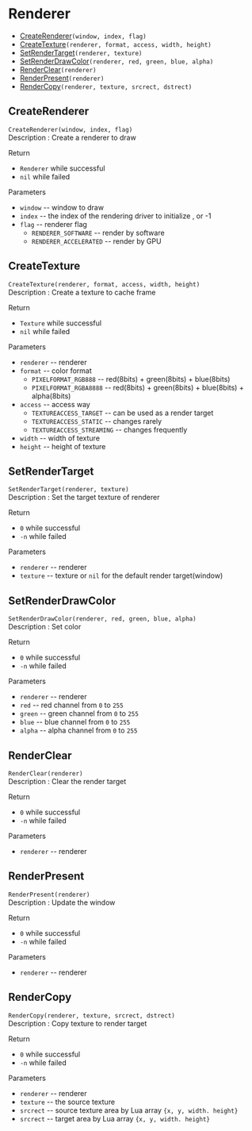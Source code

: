 # Renderer
* [CreateRenderer](#CreateRenderer)``(window, index, flag)``  
* [CreateTexture](#CreateTexture)``(renderer, format, access, width, height)`` 
* [SetRenderTarget](#SetRenderTarget)``(renderer, texture)`` 
* [SetRenderDrawColor](#SetRenderDrawColor)``(renderer, red, green, blue, alpha)``  
* [RenderClear](#RenderClear)``(renderer)``
* [RenderPresent](#RenderPresent)``(renderer)``
* [RenderCopy](#RenderCopy)``(renderer, texture, srcrect, dstrect)``  

## CreateRenderer
``CreateRenderer(window, index, flag)``  
Description : Create a renderer to draw  

Return   
* ``Renderer`` while successful
* ``nil`` while failed

Parameters
* ``window`` -- window to draw  
* ``index`` -- the index of the rendering driver to initialize , or -1
* ``flag`` -- renderer flag
  * ``RENDERER_SOFTWARE`` -- render by software  
  * ``RENDERER_ACCELERATED`` -- render by GPU  

## CreateTexture
``CreateTexture(renderer, format, access, width, height)``  
Description : Create a texture to cache frame  

Return   
* ``Texture`` while successful
* ``nil`` while failed

Parameters
* ``renderer`` -- renderer
* ``format`` -- color format
  * ``PIXELFORMAT_RGB888`` -- red(8bits) + green(8bits) + blue(8bits)  
  * ``PIXELFORMAT_RGBA8888`` -- red(8bits) + green(8bits) + blue(8bits) + alpha(8bits)  
* ``access`` -- access way
  * ``TEXTUREACCESS_TARGET`` -- can be used as a render target   
  * ``TEXTUREACCESS_STATIC`` -- changes rarely  
  * ``TEXTUREACCESS_STREAMING`` -- changes frequently  
* ``width`` -- width of texture
* ``height`` -- height of texture  

## SetRenderTarget
``SetRenderTarget(renderer, texture)``  
Description : Set the target texture of renderer    

Return   
* ``0`` while successful
* ``-n`` while failed

Parameters
* ``renderer`` -- renderer
* ``texture`` -- texture or ``nil`` for the default render target(window)  

## SetRenderDrawColor  
``SetRenderDrawColor(renderer, red, green, blue, alpha)``  
Description : Set color

Return   
* ``0`` while successful
* ``-n`` while failed

Parameters
* ``renderer`` -- renderer  
* ``red`` -- red channel from ``0`` to ``255``  
* ``green`` -- green channel from ``0`` to ``255``  
* ``blue`` -- blue channel from ``0`` to ``255``  
* ``alpha`` -- alpha channel from ``0`` to ``255``  

## RenderClear  
``RenderClear(renderer)``  
Description : Clear the render target

Return   
* ``0`` while successful
* ``-n`` while failed

Parameters
* ``renderer`` -- renderer  

## RenderPresent  
``RenderPresent(renderer)``  
Description : Update the window 

Return   
* ``0`` while successful
* ``-n`` while failed

Parameters
* ``renderer`` -- renderer  

## RenderCopy
``RenderCopy(renderer, texture, srcrect, dstrect)``  
Description : Copy texture to render target    

Return   
* ``0`` while successful
* ``-n`` while failed

Parameters
* ``renderer`` -- renderer
* ``texture`` -- the source texture  
* ``srcrect``  -- source texture area by Lua array ``{x, y, width. height}``  
* ``srcrect``  -- target area by Lua array ``{x, y, width. height}``  

